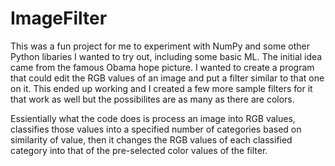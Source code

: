 # ImageFilter

This was a fun project for me to experiment with NumPy and some other Python libaries I wanted to try out,
including some basic ML.
The initial idea came from the famous Obama hope picture. I wanted to create a program that could edit
the RGB values of an image and put a filter similar to that one on it. This ended up working and I created
a few more sample filters for it that work as well but the possibilites are as many as there are colors.

Essientially what the code does is process an image into RGB values, classifies those values into a specified number
of categories based on similarity of value, then it changes the RGB values of each classified category into that of 
the pre-selected color values of the filter.
